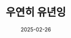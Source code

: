 ---
title: "우연히 유년잉"
subtitle:
description: "主要會以 QWER、권진아 (權珍雅)、윤하 (潤荷) 為主~"
icon: menu_book
weight: 10
date: 2025-02-26
images: []
---